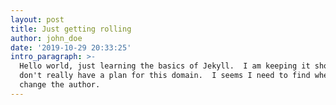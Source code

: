```yaml
---
layout: post
title: Just getting rolling
author: john_doe
date: '2019-10-29 20:33:25'
intro_paragraph: >-
  Hello world, just learning the basics of Jekyll.  I am keeping it short as I
  don't really have a plan for this domain.  I seems I need to find where to
  change the author.
---
```


